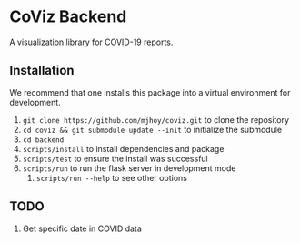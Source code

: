 # CoViz Backend

A visualization library for COVID-19 reports.

## Installation

We recommend that one installs this package into a virtual environment for development.

1. `git clone https://github.com/mjhoy/coviz.git` to clone the repository
1. `cd coviz && git submodule update --init` to initialize the submodule
1. `cd backend`
1. `scripts/install` to install dependencies and package
1. `scripts/test` to ensure the install was successful
1. `scripts/run` to run the flask server in development mode
    1. `scripts/run --help` to see other options

## TODO

1. Get specific date in COVID data
